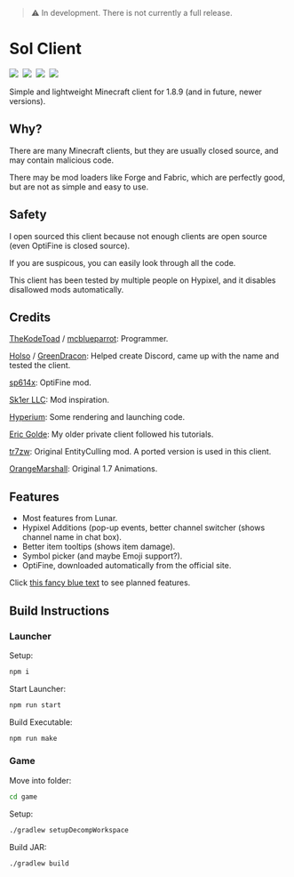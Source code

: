 > :warning: In development. There is not currently a full release.

# Sol Client


<a href="https://github.com/TheKodeToad/Sol-Client/actions/workflows/build_launcher.yml"><img src="https://img.shields.io/github/workflow/status/TheKodeToad/Sol-Client/build%20launcher?style=for-the-badge"/></a>&nbsp;
<img src="https://img.shields.io/static/v1?label=you%20didn%27t&message=ask%20for%20this&color=blue&style=for-the-badge"/>&nbsp;
<img src="https://img.shields.io/static/v1?label=minecraft&message=1.8.9&color=brightgreen&style=for-the-badge"/>&nbsp;
<a href="https://discord.gg/QFDGDhcFqu"><img src="https://img.shields.io/discord/886561982872977408?color=5662F6&label=discord&logo=discord&logoColor=white&style=for-the-badge"/></a>

Simple and lightweight Minecraft client for 1.8.9 (and in future, newer versions).

## Why?
There are many Minecraft clients, but they are usually closed source, and may contain malicious code.

There may be mod loaders like Forge and Fabric, which are perfectly good, but are not as simple and easy to use.

## Safety
I open sourced this client because not enough clients are open source (even OptiFine is closed source).

If you are suspicous, you can easily look through all the code.

This client has been tested by multiple people on Hypixel, and it disables disallowed mods automatically.

## Credits
[TheKodeToad](https://github.com/TheKodeToad) / [mcblueparrot](https://mine.ly/mcblueparrot.1): Programmer.

[Holso](https://github.com/Holso) / [GreenDracon](https://mine.ly/IceDracon.1): Helped create Discord, came up with the name and tested the client.

[sp614x](https://github.com/sp614x): OptiFine mod.

[Sk1er LLC](https://github.com/Sk1erLLC): Mod inspiration.

[Hyperium](https://github.com/HyperiumClient/Hyperium): Some rendering and launching code.

[Eric Golde](https://www.youtube.com/c/egold555): My older private client followed his tutorials.

[tr7zw](https://github.com/tr7zw/EntityCulling): Original EntityCulling mod. A ported version is used in this client.

[OrangeMarshall](https://namemc.com/profile/OrangeMarshall.1): Original 1.7 Animations.

## Features
- Most features from Lunar.
- Hypixel Additions (pop-up events, better channel switcher (shows channel name in chat box).
- Better item tooltips (shows item damage).
- Symbol picker (and maybe Emoji support?).
- OptiFine, downloaded automatically from the official site.

Click [this fancy blue text](https://github.com/TheKodeToad/SolClient/projects/1) to see planned features.

## Build Instructions

### Launcher

Setup:
```sh
npm i
```

Start Launcher:
```sh
npm run start
```

Build Executable:
```sh
npm run make
```

### Game

Move into folder:
```sh
cd game
```

Setup:
```sh
./gradlew setupDecompWorkspace
```

Build JAR:
```sh
./gradlew build
```

